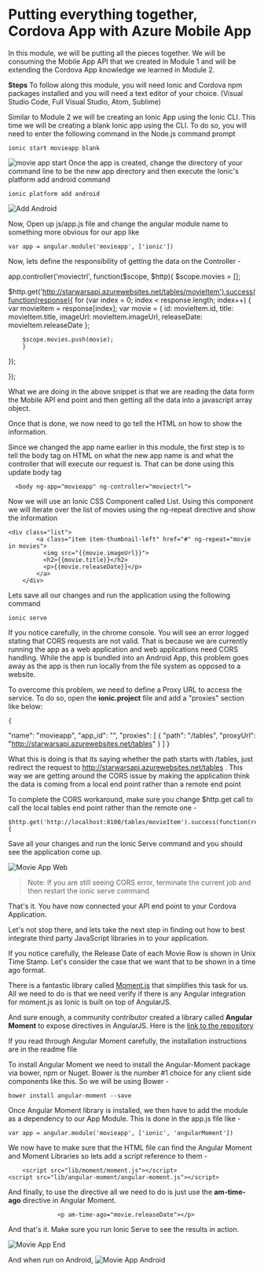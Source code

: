 Putting everything together, Cordova App with Azure Mobile App
======================
In this module, we will be putting all the pieces together. We will be consuming the Mobile App API that we created in Module 1 and will be extending the Cordova App knowledge we learned in Module 2.

**Steps**
To follow along this module, you will need Ionic and Cordova npm packages installed and you will need a text editor of your choice. (Visual Studio Code, Full Visual Studio, Atom, Sublime)

Similar to Module 2 we will be creating an Ionic App using the Ionic CLI. This time we will be creating a blank Ionic app using the CLI. To do so, you will need to enter the following command in the Node.js command prompt

    ionic start movieapp blank

![movie app start](https://github.com/vkoppaka/Azure-Cordova-Workshop/blob/master/assets/movieappstart.png)
Once the app is created, change the directory of your command line to be the new app directory and then execute the Ionic's platform add android command

    ionic platform add android

![Add Android](https://github.com/vkoppaka/Azure-Cordova-Workshop/blob/master/assets/movieappplatformadd.png)

Now, Open up js/app.js file and change the angular module name to something more obvious for our app like

    var app = angular.module('movieapp', ['ionic'])

Now, lets define the responsibility of getting the data on the Controller -

    
app.controller('moviectrl', function($scope, $http){
  $scope.movies = [];
  
  $http.get('http://starwarsapi.azurewebsites.net/tables/movieItem').success(function(response){
     for (var index = 0; index < response.length; index++) {
          var movieItem = response[index];
          var movie =     {
                            id: movieItem.id, 
                            title: movieItem.title,
                            imageUrl: movieItem.imageUrl,
                            releaseDate: movieItem.releaseDate
                          };
                          
        $scope.movies.push(movie);  
        }
    
  });
  
});

What we are doing in the above snippet is that we are reading the data form the Mobile API end point and then getting all the data into a javascript array object.

Once that is done, we now need to go tell the HTML on how to show the information. 

Since we changed the app name earlier in this module, the first step is to tell the body tag on HTML on what the new app name is and what the controller that will execute our request is. That can be done using this update body tag

      <body ng-app="movieapp" ng-controller="moviectrl">
Now we will use an Ionic CSS Component called List. Using this component we will iterate over the list of movies using the ng-repeat directive and show the information

    <div class="list">
            <a class="item item-thumbnail-left" href="#" ng-repeat="movie in movies">
              <img src="{{movie.imageUrl}}">
              <h2>{{movie.title}}</h2>
              <p>{{movie.releaseDate}}</p>
            </a>
        </div>
Lets save all our changes and run the application using the following command

    ionic serve

If you notice carefully, in the chrome console. You will see an error logged stating that CORS requests are not valid. That is because we are currently running the app as a web application and web applications need CORS handling. While the app is bundled into an Android App, this problem goes away as the app is then run locally from the file system as opposed to a website.

To overcome this problem, we need to define a Proxy URL to access the service. To do so, open the **ionic.project** file and add a "proxies" section like below:

    {
  "name": "movieapp",
  "app_id": "",
  "proxies": [
    {
      "path": "/tables",
      "proxyUrl": "http://starwarsapi.azurewebsites.net/tables"
    }
   ]
}

What this is doing is that its saying whether the path starts with /tables, just redirect the request to http://starwarsapi.azurewebsites.net/tables . This way we are getting around the CORS issue by making the application think the data is coming from a local end point rather than a remote end point

To complete the CORS workaround, make sure you change $http.get call to call the local tables end point rather than the remote one -

    $http.get('http://localhost:8100/tables/movieItem').success(function(response){
Save all your changes and run the Ionic Serve command and you should see the application come up.

![Movie App Web](https://github.com/vkoppaka/Azure-Cordova-Workshop/blob/master/assets/movieappweb.png)

> Note: If you are still seeing CORS error, terminate the current job
> and then restart the ionic serve command

That's it. You have now connected your API end point to your Cordova Application.

Let's not stop there, and lets take the next step in finding out how to best integrate third party JavaScript libraries in to your application.

If you notice carefully, the Release Date of each Movie Row is shown in Unix Time Stamp. Let's consider the case that we want that to be shown in a time ago format.

There is a fantastic library called [Moment.js](http://momentjs.com/) that simplifies this task for us. All we need to do is that we need verify if there is any Angular integration for moment.js as Ionic is built on top of AngularJS. 

And sure enough, a community contributor created a library called **Angular Moment** to expose directives in AngularJS. Here is the [link to the repository](https://github.com/urish/angular-moment)

If you read through Angular Moment carefully, the installation instructions are in the readme file 

To install Angular Moment we need to install the Angular-Moment package via bower, npm or Nuget. Bower is the number #1 choice for any client side components like this. So we will be using Bower -

    bower install angular-moment --save
Once Angular Moment library is installed, we then have to add the module as a dependency to our App Module. This is done in the app.js file like -

    var app = angular.module('movieapp', ['ionic', 'angularMoment'])

We now have to make sure that the HTML file can find the Angular Moment and Moment Libraries so lets add a script reference to them -

        <script src="lib/moment/moment.js"></script>
    <script src="lib/angular-moment/angular-moment.js"></script>

And finally, to use the directive all we need to do is just use the **am-time-ago** directive in Angular Moment.

                  <p am-time-ago="movie.releaseDate"></p>
And that's it. Make sure you run Ionic Serve to see the results in action.

![Movie App End](https://github.com/vkoppaka/Azure-Cordova-Workshop/blob/master/assets/movieappend.png)

And when run on Android, 
![Movie App Android](https://github.com/vkoppaka/Azure-Cordova-Workshop/blob/master/assets/movieappandroid.png)